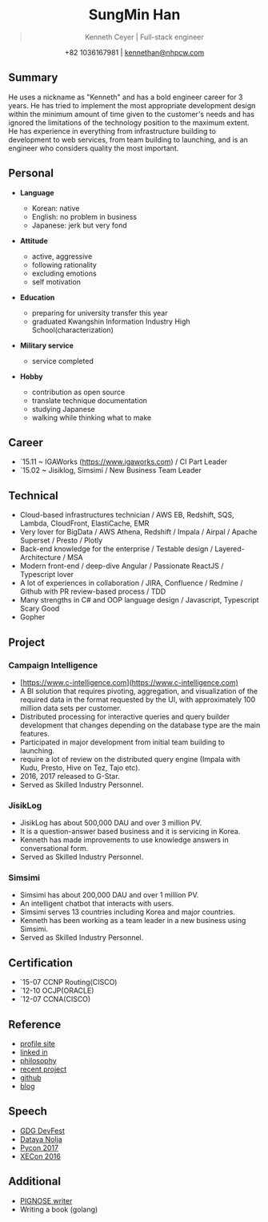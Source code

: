 <h1 align="center">SungMin Han</h1>
<blockquote align="center">Kenneth Ceyer | Full-stack engineer</blockquote>
<p align="center">+82 1036167981 | <a href="mailto://kennethan@nhpcw.com">kennethan@nhpcw.com</a></p>

## Summary

He uses a nickname as "Kenneth" and has a bold engineer career for 3 years. He has tried to implement the most appropriate development design within the minimum amount of time given to the customer's needs and has ignored the limitations of the technology position to the maximum extent. He has experience in everything from infrastructure building to development to web services, from team building to launching, and is an engineer who considers quality the most important.

## Personal

- **Language**
   - Korean: native
   - English: no problem in business
   - Japanese: jerk but very fond

- **Attitude**
   - active, aggressive
   - following rationality
   - excluding emotions
   - self motivation

- **Education**
   - preparing for university transfer this year 
   - graduated Kwangshin Information Industry High School(characterization)

- **Military service**
   - service completed

- **Hobby**
   - contribution as open source
   - translate technique documentation
   - studying Japanese
   - walking while thinking what to make

## Career

- `15.11 ~ IGAWorks (https://www.igaworks.com) / CI Part Leader
- `15.02 ~ Jisiklog, Simsimi / New Business Team Leader

## Technical

- Cloud-based infrastructures technician / AWS EB, Redshift, SQS, Lambda, CloudFront, ElastiCache, EMR
- Very lover for BigData / AWS Athena, Redshift / Impala / Airpal / Apache Superset / Presto / Plotly
- Back-end knowledge for the enterprise / Testable design / Layered-Architecture / MSA
- Modern front-end / deep-dive Angular / Passionate ReactJS / Typescript lover
- A lot of experiences in collaboration / JIRA, Confluence / Redmine / Github with PR review-based process / TDD
- Many strengths in C# and OOP language design / Javascript, Typescript Scary Good
- Gopher

## Project

### Campaign Intelligence

- [https://www.c-intelligence.com](https://www.c-intelligence.com)
- A BI solution that requires pivoting, aggregation, and visualization of the required data in the format requested by the UI, with approximately 100 million data sets per customer.
- Distributed processing for interactive queries and query builder development that changes depending on the database type are the main features.
- Participated in major development from initial team building to launching.
- require a lot of review on the distributed query engine (Impala with Kudu, Presto, Hive on Tez, Tajo etc).
- 2016, 2017 released to G-Star.
- Served as Skilled Industry Personnel.

### JisikLog

- JisikLog has about 500,000 DAU and over 3 million PV.
- It is a question-answer based business and it is servicing in Korea.
- Kenneth has made improvements to use knowledge answers in conversational form.
- Served as Skilled Industry Personnel.

### Simsimi

- Simsimi has about 200,000 DAU and over 1 million PV.
- An intelligent chatbot that interacts with users.
- Simsimi serves 13 countries including Korea and major countries.
- Kenneth has been working as a team leader in a new business using Simsimi.
- Served as Skilled Industry Personnel.

## Certification

- `15-07 CCNP Routing(CISCO)
- `12-10 OCJP(ORACLE)
- `12-07 CCNA(CISCO)

## Reference

- [profile site](https://www.pigno.se)
- [linked in](https://www.linkedin.com/in/kenneth-ceyer-768419133/)
- [philosophy](https://www.pigno.se/pignose-principle.html)
- [recent project](https://www.c-intelligence.com)
- [github](https://www.github.com/KennethanCeyer)
- [blog](https://blog.pigno.se)

## Speech

- [GDG DevFest](https://www.slideshare.net/KennethCeyer/gdg-devfest-2017-seoul-82177288)
- [Dataya Nolja](https://www.slideshare.net/KennethCeyer/ss-80764533)
- [Pycon 2017](https://www.slideshare.net/KennethCeyer/dealing-with-python-reactively-pycon-korea-2017)
- [XECon 2016](https://www.slideshare.net/KennethCeyer/angularjs-2-version-1-and-reactjs-69546904)

## Additional

- [PIGNOSE writer](https://www.facebook.com/PIGNOSE-1735920843294891/)
- Writing a book (golang)